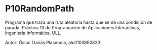 # P10RandomPath
Programa que traza una ruta aleatoria hasta que se de una condición de parada. Práctica 10 de Programación de Aplicaciones Interactivas, Ingeniería Informática, ULL.

Autor: Óscar Darias Plasencia, alu0100892833